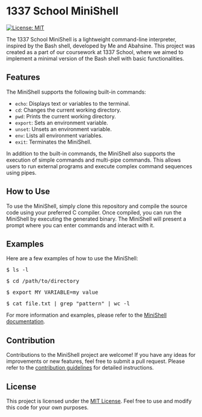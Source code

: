 <h1>1337 School MiniShell</h1>

<p>
    <a href="https://opensource.org/licenses/MIT"><img src="https://img.shields.io/badge/License-MIT-yellow.svg" alt="License: MIT"></a>
</p>

<p>
    The 1337 School MiniShell is a lightweight command-line interpreter, inspired by the Bash shell, developed by Me and Abahsine. This project was created as a part of our coursework at 1337 School, where we aimed to implement a minimal version of the Bash shell with basic functionalities.
</p>

<h2>Features</h2>

<p>
    The MiniShell supports the following built-in commands:
</p>

<ul>
    <li><code>echo</code>: Displays text or variables to the terminal.</li>
    <li><code>cd</code>: Changes the current working directory.</li>
    <li><code>pwd</code>: Prints the current working directory.</li>
    <li><code>export</code>: Sets an environment variable.</li>
    <li><code>unset</code>: Unsets an environment variable.</li>
    <li><code>env</code>: Lists all environment variables.</li>
    <li><code>exit</code>: Terminates the MiniShell.</li>
</ul>

<p>
    In addition to the built-in commands, the MiniShell also supports the execution of simple commands and multi-pipe commands. This allows users to run external programs and execute complex command sequences using pipes.
</p>

<h2>How to Use</h2>

<p>
    To use the MiniShell, simply clone this repository and compile the source code using your preferred C compiler. Once compiled, you can run the MiniShell by executing the generated binary. The MiniShell will present a prompt where you can enter commands and interact with it.
</p>

<h2>Examples</h2>

<p>
    Here are a few examples of how to use the MiniShell:
</p>

<pre>
$ ls -l
</pre>

<pre>
$ cd /path/to/directory
</pre>

<pre>
$ export MY_VARIABLE=my_value
</pre>

<pre>
$ cat file.txt | grep "pattern" | wc -l
</pre>

<p>
    For more information and examples, please refer to the <a href="#">MiniShell documentation</a>.
</p>

<h2>Contribution</h2>

<p>
    Contributions to the MiniShell project are welcome! If you have any ideas for improvements or new features, feel free to submit a pull request. Please refer to the <a href="CONTRIBUTING.md">contribution guidelines</a> for detailed instructions.
</p>

<h2>License</h2>

<p>
    This project is licensed under the <a href="LICENSE">MIT License</a>. Feel free to use and modify this code for your own purposes.
</p>
